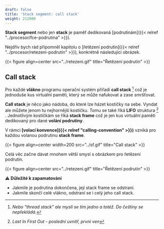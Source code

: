 ```yaml
---
draft: false
title: 'Stack segment: call stack'
weight: 212000
---
```


**Stack segment** nebo jen **stack** je paměť dedikovaná [podrutinám]({{< relref "../procesor/fce-podrutina" >}}).

Nejdřív bych rád připomněl kapitolu o [řetězení podrutin]({{< relref "../procesor/retezeni-podrutin" >}}), konkrétně následující obrázek.

{{< figure align=center src="../retezeni.gif" title="Řetězení podrutin" >}}

## Call stack

Pro každé **vlákno** programu operační systém přiřadí **call stack** [^t] což je jednoduše kus virtuální paměti, který se může nafukovat a zase smršťovat.

**Call stack** je něco jako nádoba, do které lze házet kostičky na sebe. Vyndat ale můžete jenom tu nejhornější kostičku. Tomu se také říká **LIFO** struktura [^l] . Jednotlivým kostičkám se říká **stack frame** což je jen kus virtuální paměti dedikovaný pro dané **volání podrutiny**. 

V rámci **[volací konvence]({{< relref "calling-convention" >}})** vzniká pro každou volanou podrutinu **stack frame**.

{{< figure align=center width=200 src="../sf.gif" title="Call stack" >}}

Celá věc začne dávat mnohem větší smysl s obrázkem pro řetězení podrutin.

{{< figure align=center src="../retezeni.gif" title="Řetězení podrutin" >}}

<div class="note-blue">

⚠️ **Důležité k zapamatování**

- Jakmile je podrutina dokončena, její stack frame se odstraní.
- Jakmile skončí celé vlákno, odstraní se i celý jeho call stack.

</div>

[^t]: *Nebo "thread stack" ale myslí se tím jedno a totéž. Do češtiny se nepřekládá.*
[^l]: *Last In First Out - poslední uvnitř, první ven*